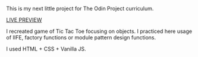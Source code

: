 This is my next little project for The Odin Project curriculum.

[LIVE PREVIEW](https://micsiw.github.io/tic-tac-toe/)

I recreated game of Tic Tac Toe focusing on objects. I practiced here usage of IIFE, factory functions or module pattern design functions.

I used HTML + CSS + Vanilla JS.